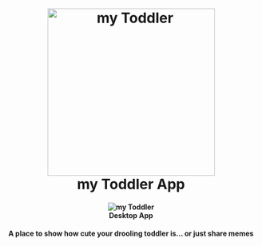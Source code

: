 <h1 align="center">
    <img alt="my Toddler" src="https://res.cloudinary.com/yagoananias/image/upload/v1588553359/Ativo_1_lh0u1x.png" height="335"/>
    <br>
    my Toddler App
</h1>

<h4 align="center">
    <img alt="my Toddler" src="https://res.cloudinary.com/yagoananias/image/upload/v1588553272/laptop-mock_vgbils.jpg" />
    <br>
    Desktop App
</h4>

<h4 align="center">
  A place to show how cute your drooling toddler is... or just share memes
</h4>
